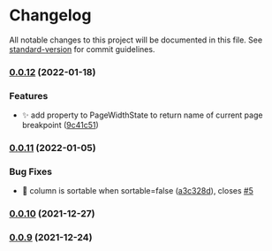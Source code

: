 # Changelog

All notable changes to this project will be documented in this file. See [standard-version](https://github.com/conventional-changelog/standard-version) for commit guidelines.

### [0.0.12](https://github.com/a-luna/svelte-simple-tables/compare/v0.0.11...v0.0.12) (2022-01-18)


### Features

* :sparkles: add property to PageWidthState to return name of current page breakpoint ([9c41c51](https://github.com/a-luna/svelte-simple-tables/commit/9c41c51619ccd9995aa6d791f648e7ca81e22e86))

### [0.0.11](https://github.com/a-luna/svelte-simple-tables/compare/v0.0.10...v0.0.11) (2022-01-05)

### Bug Fixes

- :bug: column is sortable when sortable=false ([a3c328d](https://github.com/a-luna/svelte-simple-tables/commit/a3c328de8f4ed9753f93bc5d0de23740719813ca)), closes [#5](https://github.com/a-luna/svelte-simple-tables/issues/5)

### [0.0.10](https://github.com/a-luna/svelte-simple-tables/compare/v0.0.9...v0.0.10) (2021-12-27)

### [0.0.9](https://github.com/a-luna/svelte-simple-tables/compare/v0.0.8...v0.0.9) (2021-12-24)
